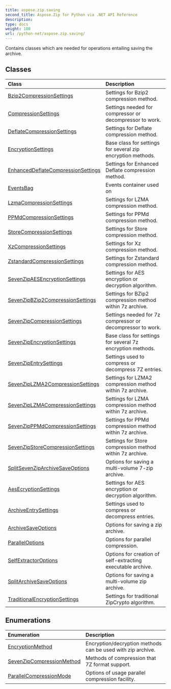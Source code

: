 ```yaml
---
title: aspose.zip.saving
second_title: Aspose.Zip for Python via .NET API Reference
description: 
type: docs
weight: 180
url: /python-net/aspose.zip.saving/
---
```



Contains classes which are needed for operations entailing saving the archive.

## Classes
| Class | Description |
| :- | :- |
|[Bzip2CompressionSettings](/zip/python-net/aspose.zip.saving/bzip2compressionsettings/)|Settings for Bzip2 compression method.|
|[CompressionSettings](/zip/python-net/aspose.zip.saving/compressionsettings/)|Settings needed for compressor or decompressor to work.|
|[DeflateCompressionSettings](/zip/python-net/aspose.zip.saving/deflatecompressionsettings/)|Settings for Deflate compression method.|
|[EncryptionSettings](/zip/python-net/aspose.zip.saving/encryptionsettings/)|Base class for settings for several zip encryption methods.|
|[EnhancedDeflateCompressionSettings](/zip/python-net/aspose.zip.saving/enhanceddeflatecompressionsettings/)|Settings for Enhanced Deflate compression method.|
|[EventsBag](/zip/python-net/aspose.zip.saving/eventsbag/)|Events container used on|
|[LzmaCompressionSettings](/zip/python-net/aspose.zip.saving/lzmacompressionsettings/)|Settings for LZMA compression method.|
|[PPMdCompressionSettings](/zip/python-net/aspose.zip.saving/ppmdcompressionsettings/)|Settings for PPMd compression method.|
|[StoreCompressionSettings](/zip/python-net/aspose.zip.saving/storecompressionsettings/)|Settings for Store compression method.|
|[XzCompressionSettings](/zip/python-net/aspose.zip.saving/xzcompressionsettings/)|Settings for Xz compression method.|
|[ZstandardCompressionSettings](/zip/python-net/aspose.zip.saving/zstandardcompressionsettings/)|Settings for Zstandard compression method.|
|[SevenZipAESEncryptionSettings](/zip/python-net/aspose.zip.saving/sevenzipaesencryptionsettings/)|Settings for AES encryption or decryption algorithm.|
|[SevenZipBZip2CompressionSettings](/zip/python-net/aspose.zip.saving/sevenzipbzip2compressionsettings/)|Settings for BZip2 compression method within 7z archive.|
|[SevenZipCompressionSettings](/zip/python-net/aspose.zip.saving/sevenzipcompressionsettings/)|Settings needed for 7z compressor or decompressor to work.|
|[SevenZipEncryptionSettings](/zip/python-net/aspose.zip.saving/sevenzipencryptionsettings/)|Base class for settings for several 7z encryption methods.|
|[SevenZipEntrySettings](/zip/python-net/aspose.zip.saving/sevenzipentrysettings/)|Settings used to compress or decompress 7Z entries.|
|[SevenZipLZMA2CompressionSettings](/zip/python-net/aspose.zip.saving/sevenziplzma2compressionsettings/)|Settings for LZMA2 compression method within 7z archive.|
|[SevenZipLZMACompressionSettings](/zip/python-net/aspose.zip.saving/sevenziplzmacompressionsettings/)|Settings for LZMA compression method within 7z archive.|
|[SevenZipPPMdCompressionSettings](/zip/python-net/aspose.zip.saving/sevenzipppmdcompressionsettings/)|Settings for PPMd compression method within 7z archive.|
|[SevenZipStoreCompressionSettings](/zip/python-net/aspose.zip.saving/sevenzipstorecompressionsettings/)|Settings for Store compression method within 7z archive.|
|[SplitSevenZipArchiveSaveOptions](/zip/python-net/aspose.zip.saving/splitsevenziparchivesaveoptions/)|Options for saving a multi-volume 7-zip archive.|
|[AesEcryptionSettings](/zip/python-net/aspose.zip.saving/aesecryptionsettings/)|Settings for AES encryption or decryption algorithm.|
|[ArchiveEntrySettings](/zip/python-net/aspose.zip.saving/archiveentrysettings/)|Settings used to compress or decompress entries.|
|[ArchiveSaveOptions](/zip/python-net/aspose.zip.saving/archivesaveoptions/)|Options for saving a zip archive.|
|[ParallelOptions](/zip/python-net/aspose.zip.saving/paralleloptions/)|Options for parallel compression.|
|[SelfExtractorOptions](/zip/python-net/aspose.zip.saving/selfextractoroptions/)|Options for creation of self-extracting executable archive.|
|[SplitArchiveSaveOptions](/zip/python-net/aspose.zip.saving/splitarchivesaveoptions/)|Options for saving a multi-volume zip archive.|
|[TraditionalEncryptionSettings](/zip/python-net/aspose.zip.saving/traditionalencryptionsettings/)|Settings for traditional ZipCrypto algorithm.|
## Enumerations
| Enumeration | Description |
| :- | :- |
|[EncryptionMethod](/zip/python-net/aspose.zip.saving/encryptionmethod/)|Encryption/decryption methods can be used with zip archive.|
|[SevenZipCompressionMethod](/zip/python-net/aspose.zip.saving/sevenzipcompressionmethod/)|Methods of compression that 7Z format support.|
|[ParallelCompressionMode](/zip/python-net/aspose.zip.saving/parallelcompressionmode/)|Options of usage parallel compression facility.|
